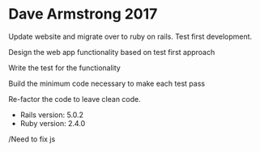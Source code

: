 # Dave Armstrong 2017

Update website and migrate over to ruby on rails.
Test first development.

Design the web app functionality based on test first approach

Write the test for the functionality

Build the minimum code necessary to make each test pass

Re-factor the code to leave clean code.

* Rails version: 5.0.2
* Ruby version: 2.4.0

/Need to fix js